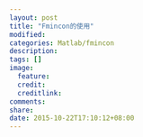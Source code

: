 ```yaml
---
layout: post
title: "Fmincon的使用"
modified:
categories: Matlab/fmincon
description:
tags: []
image:
  feature:
  credit:
  creditlink:
comments:
share:
date: 2015-10-22T17:10:12+08:00
---
```

